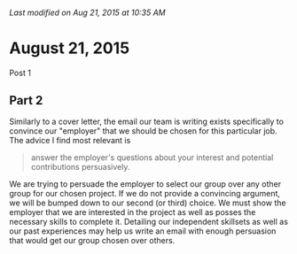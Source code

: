###### Last modified on Aug 21, 2015 at 10:35 AM
# August 21, 2015

Post 1

## Part 2

Similarly to a cover letter, the email our team is writing exists specifically to convince our "employer" that we should be chosen for this particular job. The advice I find most relevant is

> answer the employer's questions about your interest and potential contributions persuasively.

We are trying to persuade the employer to select our group over any other group for our chosen project. If we do not provide a convincing argument, we will be bumped down to our second (or third) choice. We must show the employer that we are interested in the project as well as posses the necessary skills to complete it. Detailing our independent skillsets as well as our past experiences may help us write an email with enough persuasion that would get our group chosen over others.
